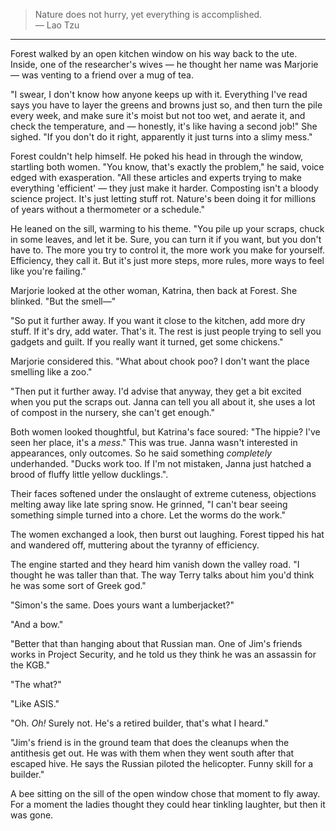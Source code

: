 > Nature does not hurry, yet everything is accomplished.<br>
> &mdash; Lao Tzu

---

Forest walked by an open kitchen window on his way back to the ute. Inside, one of the researcher's wives — he thought her name was Marjorie — was venting to a friend over a mug of tea.

"I swear, I don't know how anyone keeps up with it. Everything I've read says you have to layer the greens and browns just so, and then turn the pile every week, and make sure it's moist but not too wet, and aerate it, and check the temperature, and — honestly, it's like having a second job!" She sighed. "If you don't do it right, apparently it just turns into a slimy mess."

Forest couldn't help himself. He poked his head in through the window, startling both women. "You know, that's exactly the problem," he said, voice edged with exasperation. "All these articles and experts trying to make everything 'efficient' — they just make it harder. Composting isn't a bloody  science project. It's just letting stuff rot. Nature's been doing it for millions of years without a thermometer or a schedule."

He leaned on the sill, warming to his theme. "You pile up your scraps, chuck in some leaves, and let it be. Sure, you can turn it if you want, but you don't have to. The more you try to control it, the more work you make for yourself. Efficiency, they call it. But it's just more steps, more rules, more ways to feel like you're failing."

Marjorie looked at the other woman, Katrina, then back at Forest. She blinked. "But the smell—"

"So put it further away. If you want it close to the kitchen, add more dry stuff. If it's dry, add water. That's it. The rest is just people trying to sell you gadgets and guilt. If you really want it turned, get some chickens."

Marjorie considered this. "What about chook poo? I don't want the place smelling like a zoo."

"Then put it further away. I'd advise that anyway, they get a bit excited when you put the scraps out. Janna can tell you all about it, she uses a lot of compost in the nursery, she can't get enough." 

Both women looked thoughtful, but Katrina's face soured: "The hippie? I've seen her place, it's a _mess_." This was true. Janna wasn't interested in appearances, only outcomes. So he said something _completely_ underhanded. "Ducks work too. If I'm not mistaken, Janna just hatched a brood of fluffy little yellow ducklings.".

Their faces softened under the onslaught of extreme cuteness, objections melting away like late spring snow. He grinned, "I can't bear seeing something simple turned into a chore. Let the worms do the work."

The women exchanged a look, then burst out laughing. Forest tipped his hat and wandered off, muttering about the tyranny of efficiency.

The engine started and they heard him vanish down the valley road. "I thought he was taller than that. The way Terry talks about him you'd think he was some sort of Greek god."

"Simon's the same. Does yours want a lumberjacket?"

"And a bow."

"Better that than hanging about that Russian man. One of Jim's friends works in Project Security, and he told us they think he was an assassin for the KGB."

"The what?"

"Like ASIS."

"Oh. _Oh!_ Surely not. He's a retired builder, that's what I heard."

"Jim's friend is in the ground team that does the cleanups when the antithesis get out. He was with them when they went south after that escaped hive. He says the Russian piloted the helicopter. Funny skill for a builder."

A bee sitting on the sill of the open window chose that moment to fly away. For a moment the ladies thought they could hear tinkling laughter, but then it was gone.
